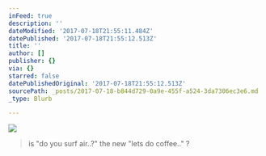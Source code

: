 ```yaml
---
inFeed: true
description: ''
dateModified: '2017-07-18T21:55:11.484Z'
datePublished: '2017-07-18T21:55:12.513Z'
title: ''
author: []
publisher: {}
via: {}
starred: false
datePublishedOriginal: '2017-07-18T21:55:12.513Z'
sourcePath: _posts/2017-07-18-b844d729-0a9e-455f-a524-3da7306ec3e6.md
_type: Blurb

---
```

![](https://the-grid-user-content.s3-us-west-2.amazonaws.com/7bd88d05-cbaf-41cb-865f-a31406067b3c.jpg)

> is "do you surf air..?" the new "lets do coffee.." ?